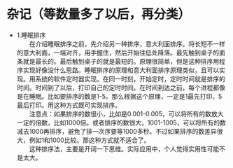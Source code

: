 # 杂记（等数量多了以后，再分类）
- 1.睡眠排序  
　　在介绍睡眠排序之前，先介绍另一种排序，意大利面排序。将长短不一样的意大利面，一端对齐，用手握住，然后开始往低处降落。最先触到桌子的面条就是最长的。最后触到桌子的就是最短的。原理很简单，但是这种排序用程序实现好像没什么思路。睡眠排序的原理和意大利面排序原理类似，且可以实现。用系统的软件定时器实现。在同一时刻，开始定时，定时时间就是排序的时间。时间到了以后，打印自己的定时时间。在时间到达之前，每个进程都像是在睡眠。比如要排序的数是1-5。那么根据这个原理，一定是1最先打印，5最后打印。用这种方式既可实现排序。  
　　注意点：如果排序的数很小，比如是0.001-0.005，可以将所有的数放大一定的倍数，比如1000倍。或者排序的数很大，1001-1005，可以将所有的数减去1000再排序，避免了排一次序要等1000多秒。不过如果排序的数差异很大，例如1和1000比较。那这种方式就不适合了。  
　　这种排序法，主要是开阔一下思维。实际应用中，个人觉得实用性可能不是太大。
